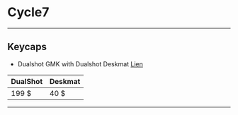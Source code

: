 # Cycle7
---
## Keycaps
- Dualshot GMK with Dualshot Deskmat [Lien](https://www.deskhero.ca/products/gmk-dualshot-2-in-stock-extras?variant=40216010522690)

| DualShot | Deskmat |
|----------|----------|
| 199 $ | 40 $|
---

